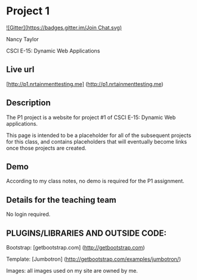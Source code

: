 # Project 1
[![Gitter](https://badges.gitter.im/Join Chat.svg)](https://gitter.im/ntaylor120/p1?utm_source=badge&utm_medium=badge&utm_campaign=pr-badge)

Nancy Taylor

CSCI E-15:  Dynamic Web Applications

## Live url

[http://p1.nrtainmenttesting.me]  (http://p1.nrtainmenttesting.me)


## Description

The P1 project is a website for project #1 of CSCI E-15: Dynamic Web applications.

This page is intended to be a placeholder for all of the subsequent projects for this class, and contains placeholders that will eventually become links once those projects are created.

## Demo

According to my class notes, no demo is required for the P1 assignment.

## Details for the teaching team

No login required.



## PLUGINS/LIBRARIES AND OUTSIDE CODE:

Bootstrap:  [getbootstrap.com] (http://getbootstrap.com)

Template:  [Jumbotron] (http://getbootstrap.com/examples/jumbotron/)


Images:  all images used on my site are owned by me.






